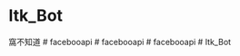 # Itk_Bot

窩不知道
#   f a c e b o o a p i  
 #   f a c e b o o a p i  
 #   f a c e b o o a p i  
 #   I t k _ B o t  
 